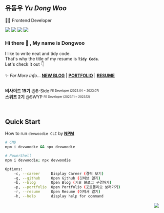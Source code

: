 ## 유동우 <i>Yu Dong Woo</i>
👨‍💻 Frontend Developer

<img src="https://img.shields.io/badge/Next.js-000000?style=flat&logo=Next.js&logoColor=fff"/> <img src="https://img.shields.io/badge/React.js-61DAFB?style=flat&logo=React&logoColor=fff"/> <img src="https://img.shields.io/badge/TypeScript-3178C6?style=flat&logo=TypeScript&logoColor=fff"/> <img src="https://img.shields.io/badge/JavaScript-F7DF1E?style=flat&logo=JavaScript&logoColor=fff"/>

### Hi there 👋 , My name is Dongwoo
I like to write neat and tidy code.<br/>
That's why the title of my resume is **`Tidy Code`**.<br/>
Let's check it out 👇
<br/>

✨ <i>For More Info</i>...  [**NEW BLOG**](https://devwoodie.github.io) | [**PORTFOLIO**](https://portfolio-devwoodie.vercel.app) | [**RESUME**](https://spring-fang-155.notion.site/Tidy-Code-3b8fa188e4e34a95bd5b2299d7ff86bd)

## 

**비사이드 15기** @B-Side <sub><sup>FE Developer (2023.04 ~ 2023.07)</sup></sub> <br/>
**스위프 2기** @SWYP <sub><sup>FE Developer (2023.11 ~ 2023.12)</sup></sub>

<br/>

## Quick Start
How to run `devwoodie CLI` by [**NPM**](https://www.npmjs.com/package/devwoodie)
```bash
# CMD
npm i devwoodie && npx devwoodie
```
```bash
# PowerShell
npm i devwoodie; npx devwoodie
```
```bash
Options:
    -c, --career     Display Career (경력 보기)
    -g, --github     Open Github (깃허브 열기)
    -b, --blog       Open Blog (기술 블로그 구경하기)
    -p, --portfolio  Open Portfolio (포트폴리오 보러가기)
    -r, --resume     Open Resume (이력서 열기)
    -h, --help       display help for command
```


<div align="right"><a href="https://hits.seeyoufarm.com"><img src="https://hits.seeyoufarm.com/api/count/incr/badge.svg?url=https%3A%2F%2Fgithub.com%2Fdevwoodie&count_bg=%237594F9&title_bg=%23555555&icon=github.svg&icon_color=%23E7E7E7&title=Views&edge_flat=false"/></a></div>
